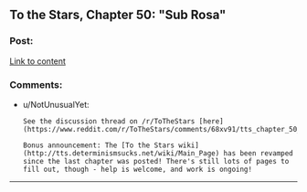 ## To the Stars, Chapter 50: "Sub Rosa"

### Post:

[Link to content](https://www.fanfiction.net/s/7406866/50/To-the-Stars)

### Comments:

- u/NotUnusualYet:
  ```
  See the discussion thread on /r/ToTheStars [here](https://www.reddit.com/r/ToTheStars/comments/68xv91/tts_chapter_50_sub_rosa_discussion_thread/).

  Bonus announcement: The [To the Stars wiki](http://tts.determinismsucks.net/wiki/Main_Page) has been revamped since the last chapter was posted! There's still lots of pages to fill out, though - help is welcome, and work is ongoing!
  ```

---

